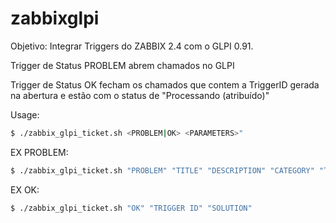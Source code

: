 # zabbixglpi

Objetivo: Integrar Triggers do ZABBIX 2.4 com o GLPI 0.91.

Trigger de Status PROBLEM abrem chamados no GLPI

Trigger de Status OK fecham os chamados que contem a TriggerID gerada na abertura e estão com o status de "Processando (atribuído)"

Usage: 
```sh
$ ./zabbix_glpi_ticket.sh <PROBLEM|OK> <PARAMETERS>"
```

EX PROBLEM:
```sh
$ ./zabbix_glpi_ticket.sh "PROBLEM" "TITLE" "DESCRIPTION" "CATEGORY" "TYPE CONNECTION: EX Printer" "ID ITEM"
```

EX OK:
```sh
$ ./zabbix_glpi_ticket.sh "OK" "TRIGGER ID" "SOLUTION"
```
